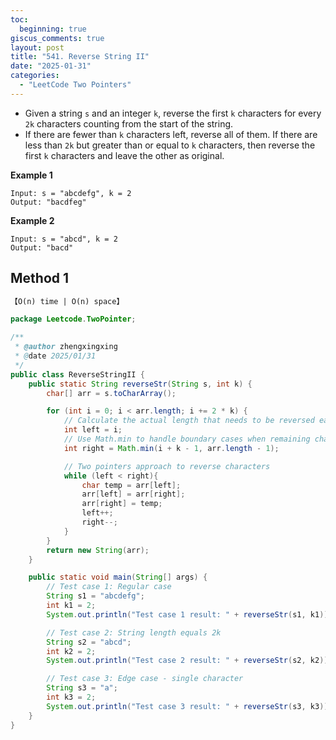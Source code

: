 ```yaml
---
toc:
  beginning: true
giscus_comments: true
layout: post
title: "541. Reverse String II"
date: "2025-01-31"
categories:
  - "LeetCode Two Pointers"
---
```


- Given a string `s` and an integer `k`, reverse the first `k` characters for every `2k` characters counting from the start of the string.
- If there are fewer than `k` characters left, reverse all of them. If there are less than `2k` but greater than or equal to `k` characters, then reverse the first `k` characters and leave the other as original.


**Example 1**

```
Input: s = "abcdefg", k = 2
Output: "bacdfeg"
```

**Example 2**

```
Input: s = "abcd", k = 2
Output: "bacd"
```

## Method 1

```tex
【O(n) time | O(n) space】
```

```java
package Leetcode.TwoPointer;

/**
 * @author zhengxingxing
 * @date 2025/01/31
 */
public class ReverseStringII {
    public static String reverseStr(String s, int k) {
        char[] arr = s.toCharArray();

        for (int i = 0; i < arr.length; i += 2 * k) {
            // Calculate the actual length that needs to be reversed each time
            int left = i;
            // Use Math.min to handle boundary cases when remaining chars less than k
            int right = Math.min(i + k - 1, arr.length - 1);

            // Two pointers approach to reverse characters
            while (left < right){
                char temp = arr[left];
                arr[left] = arr[right];
                arr[right] = temp;
                left++;
                right--;
            }
        }
        return new String(arr);
    }

    public static void main(String[] args) {
        // Test case 1: Regular case
        String s1 = "abcdefg";
        int k1 = 2;
        System.out.println("Test case 1 result: " + reverseStr(s1, k1)); // Expected output: "bacdfeg"

        // Test case 2: String length equals 2k
        String s2 = "abcd";
        int k2 = 2;
        System.out.println("Test case 2 result: " + reverseStr(s2, k2)); // Expected output: "bacd"

        // Test case 3: Edge case - single character
        String s3 = "a";
        int k3 = 2;
        System.out.println("Test case 3 result: " + reverseStr(s3, k3)); // Expected output: "a"
    }
}

```





